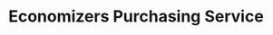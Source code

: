---
title: "Economizers Purchasing Service"
url: /ramona/economizers-purchasing-service/
shop: hardware
---